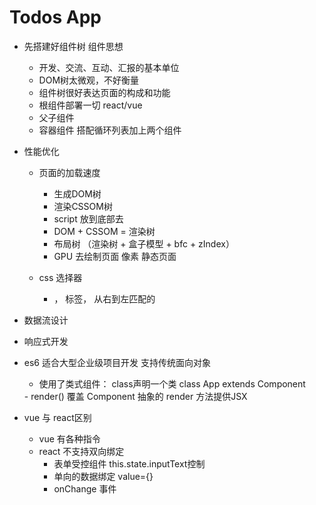 # Todos App

- 先搭建好组件树  组件思想 
    - 开发、交流、互动、汇报的基本单位
    - DOM树太微观，不好衡量
    - 组件树很好表达页面的构成和功能
    - 根组件部署一切 react/vue
    - 父子组件
    - 容器组件
        搭配循环列表加上两个组件

- 性能优化
    - 页面的加载速度
        - 生成DOM树
        - 渲染CSSOM树
        - script 放到底部去
        - DOM + CSSOM = 渲染树
        - 布局树 （渲染树 + 盒子模型 + bfc + zIndex）
        - GPU 去绘制页面 像素 静态页面
    
    - css 选择器
        * ， 标签， 从右到左匹配的

- 数据流设计

- 响应式开发

- es6 适合大型企业级项目开发 支持传统面向对象
    - 使用了类式组件： class声明一个类  class App extends Component
    <App/>
    - render() 覆盖 Component 抽象的 render 方法提供JSX

- vue 与 react区别
    - vue 有各种指令
    - react 不支持双向绑定
        - 表单受控组件 this.state.inputText控制
        - 单向的数据绑定 value={}
        - onChange 事件